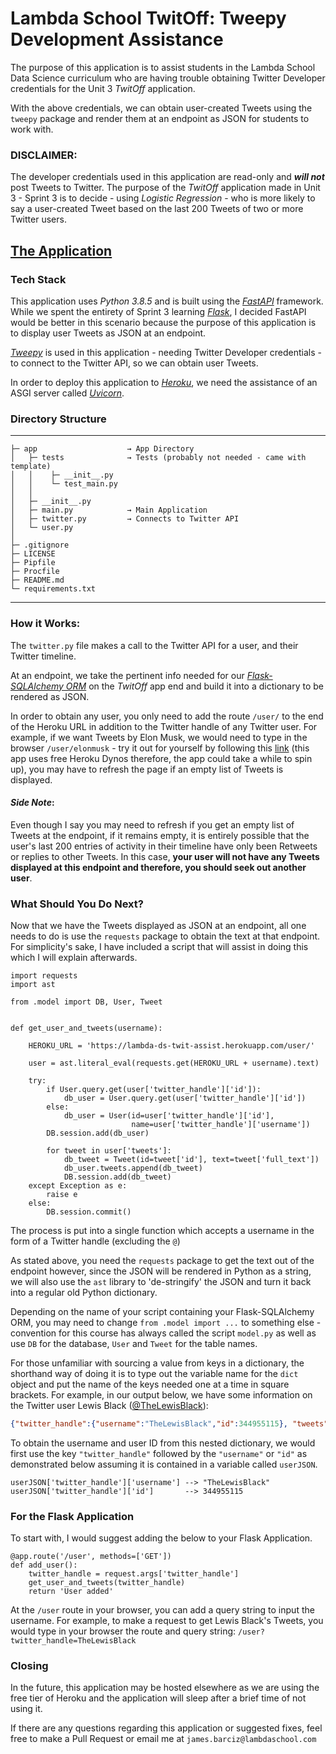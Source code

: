 # Lambda School TwitOff: Tweepy Development Assistance

The purpose of this application is to assist students in the Lambda School Data Science curriculum who are having
trouble obtaining Twitter Developer credentials for the Unit 3 _TwitOff_ application.

With the above credentials, we can obtain user-created Tweets using the `tweepy` package and render them at an endpoint
as JSON for students to work with.

### DISCLAIMER:
The developer credentials used in this application are read-only and ***will not*** post Tweets to Twitter.
The purpose of the _TwitOff_ application made in Unit 3 - Sprint 3 is to decide - using _Logistic Regression_ - who is
more likely to say a user-created Tweet based on the last 200 Tweets of two or more Twitter users.

## [The Application](https://lambda-ds-twit-assist.herokuapp.com/)

### Tech Stack

This application uses _Python 3.8.5_ and is built using the _[FastAPI](fastapi.tiangolo.com)_ framework.  While we spent
the entirety of Sprint 3 learning _[Flask](flask.palletsprojects.com)_, I decided FastAPI would be better in this
scenario because the purpose of this application is to display user Tweets as JSON at an endpoint.

_[Tweepy](https://docs.tweepy.org/en/latest/)_ is used in this application - needing Twitter Developer credentials - to
connect to the Twitter API, so we can obtain user Tweets.

In order to deploy this application to _[Heroku](heroku.com)_, we need the assistance of an ASGI server called
_[Uvicorn](https://www.uvicorn.org/)_.

### Directory Structure

---
```
├─ app                    → App Directory
│   ├─ tests              → Tests (probably not needed - came with template)
│   │    ├─ __init__.py
│   │    └─ test_main.py
│   │
│   ├─ __init__.py
│   ├─ main.py            → Main Application
│   ├─ twitter.py         → Connects to Twitter API
│   └─ user.py
│
├─ .gitignore
├─ LICENSE
├─ Pipfile
├─ Procfile
├─ README.md
└─ requirements.txt
```
---

### How it Works:

The `twitter.py` file makes a call to the Twitter API for a user, and their Twitter timeline.

At an endpoint, we take the pertinent info needed for our 
_[Flask-SQLAlchemy ORM](https://flask-sqlalchemy.palletsprojects.com/en/2.x/)_ on the _TwitOff_ app end and build it
into a dictionary to be rendered as JSON.

In order to obtain any user, you only need to add the route `/user/` to the end of the Heroku URL in addition to the
Twitter handle of any Twitter user.  For example, if we want Tweets by Elon Musk, we would need to type in the browser
`/user/elonmusk` - try it out for yourself by following this
[link](https://lambda-ds-twit-assist.herokuapp.com/user/elonmusk) (this app uses free Heroku Dynos therefore, the app
could take a while to spin up), you may have to refresh the page if an empty list of Tweets is displayed.

#### _Side Note_:

Even though I say you may need to refresh if you get an empty list of Tweets at the endpoint, if it remains empty, it is
entirely possible that the user's last 200 entries of activity in their timeline have only been Retweets or replies to
other Tweets.  In this case, __your user will not have any Tweets displayed at this endpoint and therefore, you should
seek out another user__.

### What Should You Do Next?

Now that we have the Tweets displayed as JSON at an endpoint, all one needs to do is use the `requests` package to
obtain the text at that endpoint.  For simplicity's sake, I have included a script that will assist in doing this which
I will explain afterwards.

```python3
import requests
import ast

from .model import DB, User, Tweet


def get_user_and_tweets(username):

    HEROKU_URL = 'https://lambda-ds-twit-assist.herokuapp.com/user/'

    user = ast.literal_eval(requests.get(HEROKU_URL + username).text)

    try:
        if User.query.get(user['twitter_handle']['id']):
            db_user = User.query.get(user['twitter_handle']['id'])
        else:
            db_user = User(id=user['twitter_handle']['id'],
                           name=user['twitter_handle']['username'])
        DB.session.add(db_user)

        for tweet in user['tweets']:
            db_tweet = Tweet(id=tweet['id'], text=tweet['full_text'])
            db_user.tweets.append(db_tweet)
            DB.session.add(db_tweet)
    except Exception as e:
        raise e
    else:
        DB.session.commit()
```

The process is put into a single function which accepts a username in the form of a Twitter handle (excluding the `@`)

As stated above, you need the `requests` package to get the text out of the endpoint however, since the JSON will be
rendered in Python as a string, we will also use the `ast` library to 'de-stringify' the JSON and turn it back into a
regular old Python dictionary.

Depending on the name of your script containing your Flask-SQLAlchemy ORM, you may need to change 
`from .model import ...` to something else - convention for this course has always called the script `model.py` as well
as use `DB` for the database, `User` and `Tweet` for the table names.

For those unfamiliar with sourcing a value from keys in a dictionary, the shorthand way of doing it is to type out the
variable name for the `dict` object and put the name of the keys needed one at a time in square brackets.  For example,
in our output below, we have some information on the Twitter user Lewis Black 
([@TheLewisBlack](https://twitter.com/TheLewisBlack)):

```JSON
{"twitter_handle":{"username":"TheLewisBlack","id":344955115}, "tweets": ...}
```

To obtain the username and user ID from this nested dictionary, we would first use the key `"twitter_handle"` followed
by the `"username"` or `"id"` as demonstrated below assuming it is contained in a variable called `userJSON`.

```python3
userJSON['twitter_handle']['username'] --> "TheLewisBlack"
userJSON['twitter_handle']['id']       --> 344955115
```

### For the Flask Application

To start with, I would suggest adding the below to your Flask Application.

```python3
@app.route('/user', methods=['GET'])
def add_user():
    twitter_handle = request.args['twitter_handle']
    get_user_and_tweets(twitter_handle)
    return 'User added'
```

At the `/user` route in your browser, you can add a query string to input the username.  For example, to make a request
to get Lewis Black's Tweets, you would type in your browser the route and query string:
`/user?twitter_handle=TheLewisBlack`

### Closing

In the future, this application may be hosted elsewhere as we are using the free tier of Heroku and the application will
sleep after a brief time of not using it.

If there are any questions regarding this application or suggested fixes, feel free to make a Pull Request or email me
at `james.barciz@lambdaschool.com`